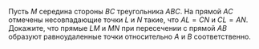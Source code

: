 Пусть $M$ середина стороны $BC$ треугольника $ABC$. На прямой $AC$ отмечены несовпадающие точки $L$ и $N$ такие, что $AL=CN$ и $CL=AN$. Докажите, что прямые $LM$ и $MN$ при пересечении с прямой $AB$ образуют равноудаленные точки относительно $A$ и $B$ соответственно.